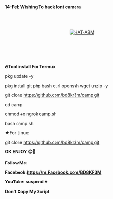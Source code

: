 
<h4>14-Feb Wishing To hack font camera</h4>

<br> <br>
<p align="center"><a href="https://github.com/bd8kr3m/camp"><img src="https://user-images.githubusercontent.com/57522482/153184670-330cdd92-de06-4efc-91bc-dbaa6d1d4f11.jpg"  alt="HAT-ABM"></p>
</a>
<br> <br><br> <br>

<b>🔥Tool install For Termux:</b>

pkg update -y

pkg install git php bash curl openssh wget unzip -y

git clone https://github.com/bd8kr3m/camp.git
  

cd camp

chmod +x ngrok camp.sh


bash camp.sh

★For Linux: 

  git clone https://github.com/bd8kr3m/camp.git
  
<b>OK ENJOY 😍🥰</b>






<h4>Follow Me:
  
  
Facebook:https://m.Facebook.com/BD8KR3M<br>


YouTube: suspend 💔<br>

Don't Copy My Script</h4>
